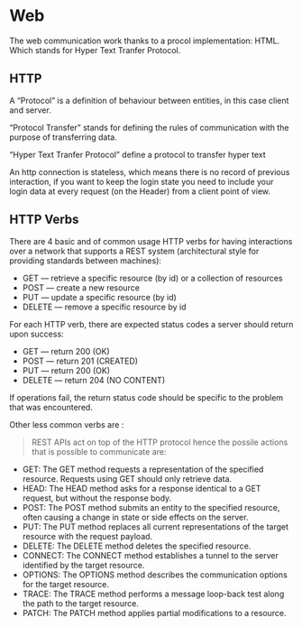 # Web

The web communication work thanks to a procol implementation: HTML.
Which stands for Hyper Text Tranfer Protocol.

## HTTP

A “Protocol” is a definition of behaviour between entities, in this case
client and server.

“Protocol Transfer” stands for defining the rules of communication with
the purpose of transferring data.

“Hyper Text Tranfer Protocol” define a protocol to transfer hyper text

An http connection is stateless, which means there is no record of
previous interaction, if you want to keep the login state you need to
include your login data at every request (on the Header) from a client
point of view.

## HTTP Verbs

There are 4 basic and of common usage HTTP verbs for having interactions over a network that supports 
a REST system (architectural style for providing standards between machines):

- GET — retrieve a specific resource (by id) or a collection of resources
- POST — create a new resource
- PUT — update a specific resource (by id)
- DELETE — remove a specific resource by id

For each HTTP verb, there are expected status codes a server should return upon success:

- GET — return 200 (OK)
- POST — return 201 (CREATED)
- PUT — return 200 (OK)
- DELETE — return 204 (NO CONTENT) 
 
If operations fail, the return status code should be specific to the problem that was encountered.

Other less common verbs are :

> REST APIs act on top of the HTTP protocol hence the possile actions that is possible to communicate are:

- GET: The GET method requests a representation of the specified resource. Requests using GET should only retrieve data.
- HEAD: The HEAD method asks for a response identical to a GET request, but without the response body.
- POST: The POST method submits an entity to the specified resource, often causing a change in state or side effects on the server.
- PUT: The PUT method replaces all current representations of the target resource with the request payload.
- DELETE: The DELETE method deletes the specified resource.
- CONNECT: The CONNECT method establishes a tunnel to the server identified by the target resource.
- OPTIONS: The OPTIONS method describes the communication options for the target resource.
- TRACE: The TRACE method performs a message loop-back test along the path to the target resource.
- PATCH: The PATCH method applies partial modifications to a resource.

<!--  Script to show the footer   -->
<html>
<script
    src="https://code.jquery.com/jquery-3.3.1.js"
    integrity="sha256-2Kok7MbOyxpgUVvAk/HJ2jigOSYS2auK4Pfzbm7uH60="
    crossorigin="anonymous">
</script>
<script>
$(function(){
  $("#footer").load("../footers/footer.html");
});
</script>
<body>
<div id="footer"></div>
</body>
</html>
